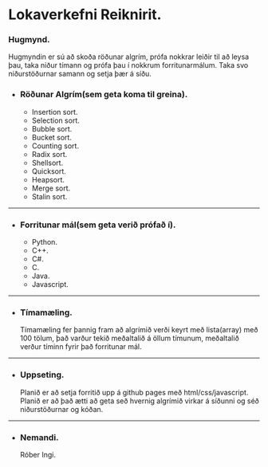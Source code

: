 # Lokaverkefni Reiknirit.


### Hugmynd. 

Hugmyndin er sú að skoða röðunar algrím, prófa nokkrar leiðir til að leysa þau, taka niður tímann og prófa þau í nokkrum forritunarmálum. Taka svo niðurstöðurnar samann og setja þær á síðu.


* ### Röðunar Algrím(sem geta koma til greina).
    * Insertion sort.
    * Selection sort.
    * Bubble sort.
    * Bucket sort.
    * Counting sort.
    * Radix sort.
    * Shellsort.
    * Quicksort.
    * Heapsort.
    * Merge sort.
    * Stalin sort.

---
* ### Forritunar mál(sem geta verið prófað í).    
    * Python.
    * C++.
    * C#.
    * C.
    * Java.
    * Javascript.
    
---
* ### Tímamæling.
   Tímamæling fer þannig fram að algrímið verði keyrt með lista(array) með 100 tölum, það varður tekið meðaltalið á öllum tímunum, meðaltalið verður tíminn fyrir það forritunar mál.
    
--- 
* ### Uppseting.
   Planið er að setja forritið upp á github pages með html/css/javascript. Planið er að það ætti að geta seð hvernig algrímið virkar á síðunni og séð niðurstöðurnar og kóðan.



---
* ### Nemandi.
    Róber Ingi.
